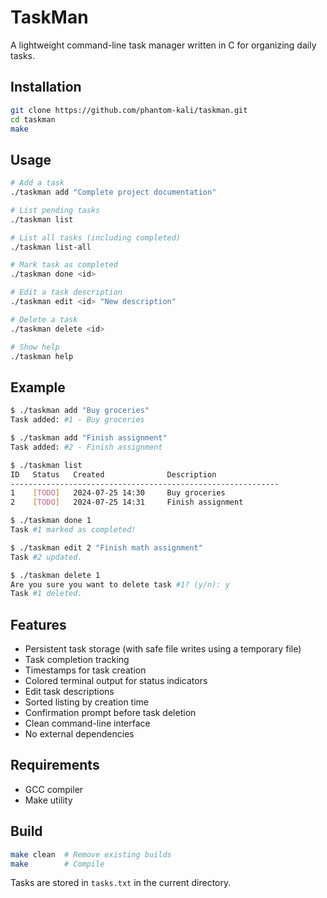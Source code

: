 # TaskMan

A lightweight command-line task manager written in C for organizing daily tasks.

## Installation

```bash
git clone https://github.com/phantom-kali/taskman.git
cd taskman
make
```

## Usage

```bash
# Add a task
./taskman add "Complete project documentation"

# List pending tasks
./taskman list

# List all tasks (including completed)
./taskman list-all

# Mark task as completed
./taskman done <id>

# Edit a task description
./taskman edit <id> "New description"

# Delete a task
./taskman delete <id>

# Show help
./taskman help
```

## Example

```bash
$ ./taskman add "Buy groceries"
Task added: #1 - Buy groceries

$ ./taskman add "Finish assignment"
Task added: #2 - Finish assignment

$ ./taskman list
ID   Status   Created              Description
------------------------------------------------------------
1    [TODO]   2024-07-25 14:30     Buy groceries
2    [TODO]   2024-07-25 14:31     Finish assignment

$ ./taskman done 1
Task #1 marked as completed!

$ ./taskman edit 2 "Finish math assignment"
Task #2 updated.

$ ./taskman delete 1
Are you sure you want to delete task #1? (y/n): y
Task #1 deleted.
```

## Features

- Persistent task storage (with safe file writes using a temporary file)
- Task completion tracking
- Timestamps for task creation
- Colored terminal output for status indicators
- Edit task descriptions
- Sorted listing by creation time
- Confirmation prompt before task deletion
- Clean command-line interface
- No external dependencies

## Requirements

- GCC compiler
- Make utility

## Build

```bash
make clean  # Remove existing builds
make        # Compile
```

Tasks are stored in `tasks.txt` in the current directory.
